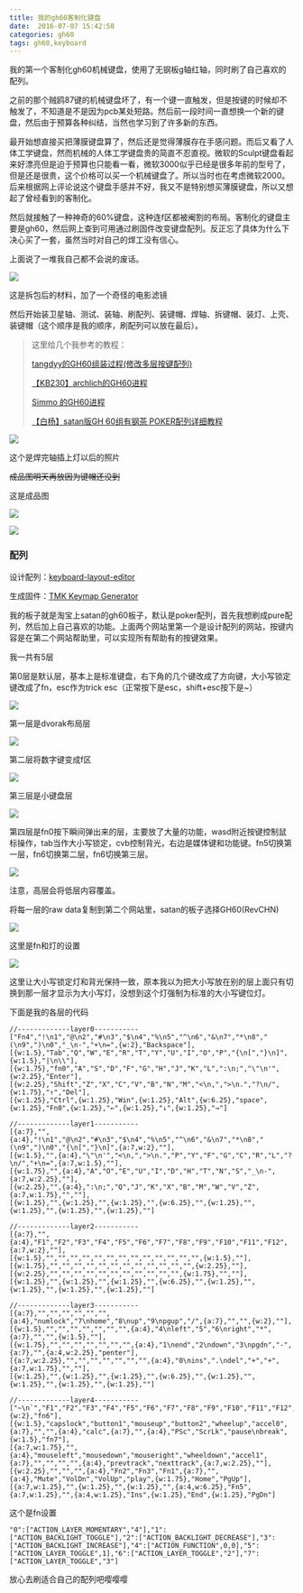 ```yaml
---
title: 我的gh60客制化键盘
date:  2016-07-07 15:42:58
categories: gh60
tags: gh60,keyboard
---
```

我的第一个客制化gh60机械键盘，使用了无钢板g轴红轴，同时刷了自己喜欢的配列。

之前的那个贼鸥87键的机械键盘坏了，有一个键一直触发，但是按键的时候却不触发了，不知道是不是因为pcb某处短路。然后前一段时间一直想换一个新的键盘，然后由于预算各种纠结，当然也学习到了许多新的东西。<!--more-->

最开始想直接买把薄膜键盘算了，然后还是觉得薄膜存在手感问题。而后又看了人体工学键盘，然而机械的人体工学键盘贵的简直不忍直视。微软的Sculpt键盘看起来好漂亮但是迫于预算也只能看一看，微软3000似乎已经是很多年前的型号了，但是还是很贵，这个价格可以买一个机械键盘了。所以当时也在考虑微软2000。后来根据网上评论说这个键盘手感并不好，我又不是特别想买薄膜键盘，所以又想起了曾经看到的客制化。

然后就接触了一种神奇的60%键盘，这种连f区都被阉割的布局。客制化的键盘主要是gh60，然后网上查到可用通过刷固件改变键盘配列。反正忘了具体为什么下决心买了一套，虽然当时对自己的焊工没有信心。

上面说了一堆我自己都不会说的废话。

![](http://7xsaq2.com1.z0.glb.clouddn.com/img/material.jpg)

这是拆包后的材料，加了一个奇怪的电影滤镜

然后开始装卫星轴、测试、装轴、刷配列、装键帽、焊轴、拆键帽、装灯、上壳、装键帽（这个顺序是我的顺序，刷配列可以放在最后）。

> 这里给几个我参考的教程：
>
> [tangdyy的GH60组装过程(修改多层按键配列)](http://forum.eepw.com.cn/forum/thread/threadid/277251/flag/1)
>
> [【KB230】archlich的GH60进程](http://forum.eepw.com.cn/thread/277379/1?spm=0.0.0.0.AyAuOv)
>
> [Simmo 的GH60进程](http://forum.eepw.com.cn/thread/278667/1)
>
> [【白杨】satan版GH 60组有钢茶 POKER配列详细教程](http://bbs.wstx.com/thread-632487-1-1.html)

![](http://7xsaq2.com1.z0.glb.clouddn.com/img/pcb.jpg)

这个是焊完轴插上灯以后的照片

<del>成品图明天再放因为键帽还没到</del>

这是成品图

![](http://7xsaq2.com1.z0.glb.clouddn.com/img/keyboard_1.jpg)

![](http://7xsaq2.com1.z0.glb.clouddn.com/img/keyboard_2.jpg)

### 配列

设计配列：[keyboard-layout-editor](http://www.keyboard-layout-editor.com/)

生成固件：[TMK Keymap Generator](http://tkg.io/)

我的板子就是淘宝上satan的gh60板子，默认是poker配列，首先我想刷成pure配列，然后加上自己喜欢的功能。上面两个网站里第一个是设计配列的网站，按键内容是在第二个网站帮助里，可以实现所有帮助有的按键效果。

我一共有5层

第0层是默认层，基本上是标准键盘，右下角的几个键改成了方向键，大小写锁定键改成了fn，esc作为trick esc（正常按下是esc，shift+esc按下是~）

![](http://7xsaq2.com1.z0.glb.clouddn.com/img/layer0.jpg)

第一层是dvorak布局层

![](http://7xsaq2.com1.z0.glb.clouddn.com/img/layer1.jpg)

第二层将数字键变成f区

![](http://7xsaq2.com1.z0.glb.clouddn.com/img/layer2.jpg)

第三层是小键盘层

![](http://7xsaq2.com1.z0.glb.clouddn.com/img/layer3.jpg)

第四层是fn0按下瞬间弹出来的层，主要放了大量的功能，wasd附近按键控制鼠标操作，tab当作大小写锁定，cvb控制背光，右边是媒体键和功能键。fn5切换第一层，fn6切换第二层，fn6切换第三层。

![](http://7xsaq2.com1.z0.glb.clouddn.com/img/layer4.jpg)

注意，高层会将低层内容覆盖。

将每一层的raw data复制到第二个网站里，satan的板子选择GH60(RevCHN)

![](http://7xsaq2.com1.z0.glb.clouddn.com/img/general.jpg)

这里是fn和灯的设置

![](http://7xsaq2.com1.z0.glb.clouddn.com/img/fnled.jpg)

这里让大小写锁定灯和背光保持一致，原本我以为把大小写放在别的层上面只有切换到那一层才显示为大小写灯，没想到这个灯强制为标准的大小写键位灯。

下面是我的各层的代码

``` text
//-------------layer0-----------
["Fn4","!\n1","@\n2","#\n3","$\n4","%\n5","^\n6","&\n7","*\n8","(\n9",")\n0","_\n-","+\n=",{w:2},"Backspace"],
[{w:1.5},"Tab","Q","W","E","R","T","Y","U","I","O","P","{\n[","}\n]",{w:1.5},"|\n\\"],
[{w:1.75},"fn0","A","S","D","F","G","H","J","K","L",":\n;","\"\n'",{w:2.25},"Enter"],
[{w:2.25},"Shift","Z","X","C","V","B","N","M","<\n,",">\n.","?\n/",{w:1.75},"↑","Del"],
[{w:1.25},"Ctrl",{w:1.25},"Win",{w:1.25},"Alt",{w:6.25},"space",{w:1.25},"Fn0",{w:1.25},"←",{w:1.25},"↓",{w:1.25},"→"]

//-------------layer1-----------
[{a:7},"",{a:4},"!\n1","@\n2","#\n3","$\n4","%\n5","^\n6","&\n7","*\n8","(\n9",")\n0","{\n[","}\n]",{a:7,w:2},""],
[{w:1.5},"",{a:4},"\"\n'","<\n,",">\n.","P","Y","F","G","C","R","L","?\n/","+\n=",{a:7,w:1.5},""],
[{w:1.75},"",{a:4},"A","O","E","U","I","D","H","T","N","S","_\n-",{a:7,w:2.25},""],
[{w:2.25},"",{a:4},":\n;","Q","J","K","X","B","M","W","V","Z",{a:7,w:1.75},"",""],
[{w:1.25},"",{w:1.25},"",{w:1.25},"",{w:6.25},"",{w:1.25},"",{w:1.25},"",{w:1.25},"",{w:1.25},""]

//-------------layer2-----------
[{a:7},"",{a:4},"F1","F2","F3","F4","F5","F6","F7","F8","F9","F10","F11","F12",{a:7,w:2},""],
[{w:1.5},"","","","","","","","","","","","","",{w:1.5},""],
[{w:1.75},"","","","","","","","","","","","",{w:2.25},""],
[{w:2.25},"","","","","","","","","","","",{w:1.75},"",""],
[{w:1.25},"",{w:1.25},"",{w:1.25},"",{w:6.25},"",{w:1.25},"",{w:1.25},"",{w:1.25},"",{w:1.25},""]

//-------------layer3-----------
[{a:7},"","","","","","",{a:4},"numlock","7\nhome","8\nup","9\npgup","/",{a:7},"","",{w:2},""],
[{w:1.5},"","","","","","","",{a:4},"4\nleft","5","6\nright","*",{a:7},"","",{w:1.5},""],
[{w:1.75},"","","","","","","",{a:4},"1\nend","2\ndown","3\npgdn","-",{a:7},"",{a:4,w:2.25},"penter"],
[{a:7,w:2.25},"","","","","","","",{a:4},"0\nins",".\ndel","+","+",{a:7,w:1.75},"",""],
[{w:1.25},"",{w:1.25},"",{w:1.25},"",{w:6.25},"",{w:1.25},"",{w:1.25},"",{w:1.25},"",{w:1.25},""]

//-------------layer4-----------
["~\n`","F1","F2","F3","F4","F5","F6","F7","F8","F9","F10","F11","F12",{w:2},"fn6"],
[{w:1.5},"capslock","button1","mouseup","button2","wheelup","accel0",{a:7},"","",{a:4},"calc",{a:7},"",{a:4},"PSc","ScrLk","pause\nbreak",{w:1.5},"fn7"],
[{a:7,w:1.75},"",{a:4},"mouseleft","mousedown","mouseright","wheeldown","accel1",{a:7},"","","","",{a:4},"prevtrack","nexttrack",{a:7,w:2.25},""],
[{w:2.25},"","","",{a:4},"Fn2","Fn3","Fn1",{a:7},"",{a:4},"Mute","VolDn","VolUp","play",{w:1.75},"Home","PgUp"],
[{a:7,w:1.25},"",{w:1.25},"",{w:1.25},"",{a:4,w:6.25},"Fn5",{a:7,w:1.25},"",{a:4,w:1.25},"Ins",{w:1.25},"End",{w:1.25},"PgDn"]
```

这个是fn设置

``` text
"0":["ACTION_LAYER_MOMENTARY","4"],"1":["ACTION_BACKLIGHT_TOGGLE"],"2":["ACTION_BACKLIGHT_DECREASE"],"3":["ACTION_BACKLIGHT_INCREASE"],"4":["ACTION_FUNCTION",0,0],"5":["ACTION_LAYER_TOGGLE",1],"6":["ACTION_LAYER_TOGGLE","2"],"7":["ACTION_LAYER_TOGGLE","3"]
```

放心去刷适合自己的配列吧嘤嘤嘤
